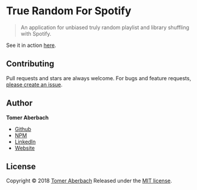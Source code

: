 # True Random For Spotify

> An application for unbiased truly random playlist and library shuffling with Spotify.

See it in action [here](https://tomeraberba.ch/spotify-true-random).

## Contributing

Pull requests and stars are always welcome. For bugs and feature requests, [please create an issue](https://github.com/TomerAberbach/spotify-true-random/issues/new).

## Author

**Tomer Aberbach**

* [Github](https://github.com/TomerAberbach)
* [NPM](https://www.npmjs.com/~tomeraberbach)
* [LinkedIn](https://www.linkedin.com/in/tomer-a)
* [Website](https://tomeraberba.ch)

## License

Copyright © 2018 [Tomer Aberbach](https://github.com/TomerAberbach)
Released under the [MIT license](https://github.com/TomerAberbach/spotify-true-random/blob/master/LICENSE).
